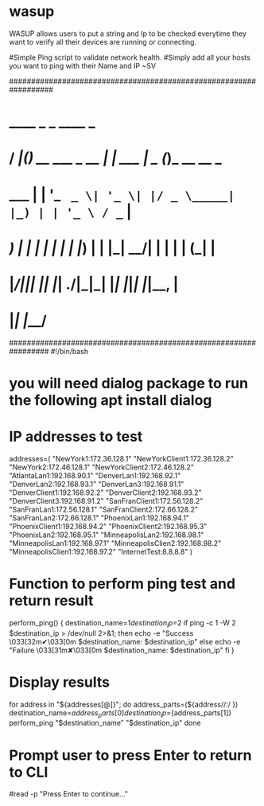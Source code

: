 # wasup
WASUP allows users to put a string and Ip to be checked everytime they want to verify all their devices are running or connecting. 

#Simple Ping script to validate network health. 
#Simply add all your hosts you want to ping with their  Name and IP  ~SV


##################################################################
#  ____  _                 _            ____  _             
# / ___|(_)_ __ ___  _ __ | | ___      |  _ \(_)_ __   __ _ 
# \___ \| | '_ ` _ \| '_ \| |/ _ \_____| |_) | | '_ \ / _` |
#  ___) | | | | | | | |_) | |  __|_____|  __/| | | | | (_| |
# |____/|_|_| |_| |_| .__/|_|\___|     |_|   |_|_| |_|\__, |
#                  |_|                               |___/ 
#################################################################
#!/bin/bash

# you will need dialog package to run the following apt install dialog
# IP addresses to test
addresses=(
    "NewYork1:172.36.128.1"
    "NewYorkClient1:172.36.128.2"
    "NewYork2:172.46.128.1"
    "NewYorkClient2:172.46.128.2"
    "AtlantaLan1:192.168.90.1"
    "DenverLan1:192.168.92.1"
    "DenverLan2:192.168.93.1"
    "DenverLan3:192.168.91.1"
    "DenverClient1:192.168.92.2"
    "DenverClient2:192.168.93.2"
    "DenverClient3:192.168.91.2"
    "SanFranClient1:172.56.128.2"
    "SanFranLan1:172.56.128.1"
    "SanFranClient2:172.66.128.2"
    "SanFranLan2:172.66.128.1"
    "PhoenixLan1:192.168.94.1"
    "PhoenixClient1:192.168.94.2"
    "PhoenixClient2:192.168.95.3"
    "PhoenixLan2:192.168.95.1"
    "MinneapolisLan2:192.168.98.1"
    "MinneapolisLan1:192.168.97.1"
    "MinneapolisClien2:192.168.98.2"
    "MinneapolisClien1:192.168.97.2"
    "InternetTest:8.8.8.8"
)

# Function to perform ping test and return result
perform_ping() {
    destination_name=$1
    destination_ip=$2
    if ping -c 1 -W 2 $destination_ip > /dev/null 2>&1; then
        echo -e "Success \033[32m✔\033[0m $destination_name: $destination_ip"
    else
        echo -e "Failure \033[31m✘\033[0m $destination_name: $destination_ip"
    fi
}

# Display results
for address in "${addresses[@]}"; do
    address_parts=(${address//:/ })
    destination_name=${address_parts[0]}
    destination_ip=${address_parts[1]}
    perform_ping "$destination_name" "$destination_ip"
done

# Prompt user to press Enter to return to CLI
#read -p "Press Enter to continue..."
